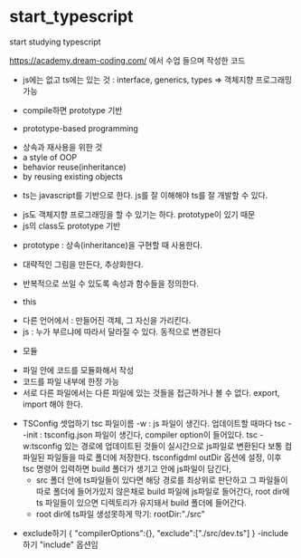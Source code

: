 # start_typescript

start studying typescript

https://academy.dream-coding.com/ 에서 수업 들으며 작성한 코드

- js에는 없고 ts에는 있는 것 : interface, generics, types => 객체지향 프로그래밍 가능

* compile하면 prototype 기반

- prototype-based programming

* 상속과 재사용을 위한 것
* a style of OOP
* behavior reuse(inheritance)
* by reusing existing objects

- ts는 javascript를 기반으로 한다. js를 잘 이해해야 ts를 잘 개발할 수 있다.

* js도 객체지향 프로그래밍을 할 수 있기는 하다. prototype이 있기 때문
* js의 class도 prototype 기반

- prototype : 상속(inheritance)을 구현할 때 사용한다.

* 대략적인 그림을 만든다, 추상화한다.
* 반복적으로 쓰일 수 있도록 속성과 함수들을 정의한다.

* this

- 다른 언어에서 : 만들어진 객체, 그 자신을 가리킨다.
- js : 누가 부르냐에 따라서 달라질 수 있다. 동적으로 변경된다

* 모듈

- 파일 안에 코드를 모듈화해서 작성
- 코드를 파일 내부에 한정 가능
- 서로 다른 파일에서는 다른 파일에 있는 것들을 접근하거나 볼 수 없다. export, import 해야 한다.

* TSConfig 셋업하기
  tsc 파일이름 -w : js 파일이 생긴다. 업데이트할 때마다
  tsc --init : tsconfig.json 파일이 생긴다, compiler option이 들어있다.
  tsc -w:tsconfig 있는 경로에 업데이트된 것들이 실시간으로 js파일로 변환된다
  보통 컴파일된 파일들을 따로 폴더에 저장한다. tsconfigdml outDir 옵션에 설정, 이후 tsc 명령어 입력하면 build 폴더가 생기고 안에 js파일이 담긴다,
  - src 폴더 안에 ts파일들이 있다면 해당 경로를 최상위로 판단하고 그 파일들이 따로 폴더에 들어가있지 않은채로 build 파일에 js파일로 들어간다, root dir에 ts 파일들이 있으면 디렉토리가 유지돼서 build 폴더에 들어간다.
  - root dir에 ts파일 생성못하게 막기: rootDir:"./src"

- exclude하기
  {
  "compilerOptions":{},
  "exclude":["./src/dev.ts"]
  }
  -include하기
  "include" 옵션임
